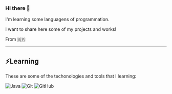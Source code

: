 ### Hi there 👋

I'm learning some languagens of programmation.

I want to share here some of my projects and works!

From 🇧🇷
____

## ⚡Learning

These are some of the techonologies and tools that I learning:

![Java](https://img.shields.io/badge/-Java-007396?style=flat-square&logo=java)
![Git](https://img.shields.io/badge/-Git-black?style=flat-square&logo=git)
![GitHub](https://img.shields.io/badge/-GitHub-181717?style=flat-square&logo=github)
